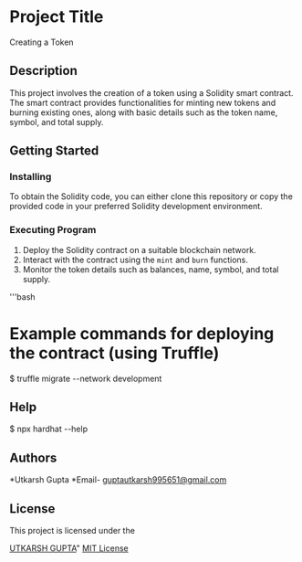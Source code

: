 # Project Title

Creating a Token

## Description

This project involves the creation of a token using a Solidity smart contract. The smart contract provides functionalities for minting new tokens and burning existing ones, along with basic details such as the token name, symbol, and total supply.

## Getting Started

### Installing

To obtain the Solidity code, you can either clone this repository or copy the provided code in your preferred Solidity development environment.

### Executing Program

1. Deploy the Solidity contract on a suitable blockchain network.
2. Interact with the contract using the `mint` and `burn` functions.
3. Monitor the token details such as balances, name, symbol, and total supply.

'''bash
# Example commands for deploying the contract (using Truffle)
$ truffle migrate --network development

## Help    
$ npx hardhat --help

## Authors

*Utkarsh Gupta
*Email- guptautkarsh995651@gmail.com

## License

This project is licensed under the 

[UTKARSH GUPTA](guptautkarsh995651@gmail.com)" [MIT License](LICENSE.md)

